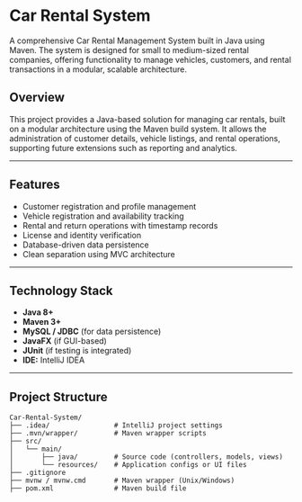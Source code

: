 # Car Rental System

A comprehensive Car Rental Management System built in Java using Maven. The system is designed for small to medium-sized rental companies, offering functionality to manage vehicles, customers, and rental transactions in a modular, scalable architecture.


## Overview

This project provides a Java-based solution for managing car rentals, built on a modular architecture using the Maven build system. It allows the administration of customer details, vehicle listings, and rental operations, supporting future extensions such as reporting and analytics.

---

## Features

- Customer registration and profile management
- Vehicle registration and availability tracking
- Rental and return operations with timestamp records
- License and identity verification
- Database-driven data persistence
- Clean separation using MVC architecture

---

## Technology Stack

- **Java 8+**
- **Maven 3+**
- **MySQL / JDBC** (for data persistence)
- **JavaFX** (if GUI-based)
- **JUnit** (if testing is integrated)
- **IDE:** IntelliJ IDEA

---

## Project Structure

```
Car-Rental-System/
├── .idea/                # IntelliJ project settings
├── .mvn/wrapper/         # Maven wrapper scripts
├── src/
│   └── main/
│       ├── java/         # Source code (controllers, models, views)
│       └── resources/    # Application configs or UI files
├── .gitignore
├── mvnw / mvnw.cmd       # Maven wrapper (Unix/Windows)
├── pom.xml               # Maven build file
